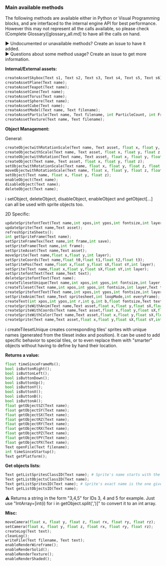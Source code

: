 ### Main available methods

The following methods are available either in Python or Visual Programming blocks, and are interfaced to the internal engine API for best performance.
However this may not represent all the calls available, so please check (Complete Glossary)[glossary_all.md] to have all the calls on hand.

▶️ Undocumented or unavailable methods? Create an issue to have it added.  
▶️ Questions about some method usage? Create an issue to get more information.

**Internal/External assets:**

```python
createAssetSkybox(Text s1, Text s2, Text s3, Text s4, Text s5, Text s6);
createAssetPlane(Text name);
createAssetTeapot(Text name);
createAssetCone(Text name);
createAssetTorus(Text name);
createAssetSphere(Text name);
createAssetCube(Text name);
createAssetModel(Text name, Text filename);
createAssetParticle(Text name, Text filename, int ParticleCount, int FrameCount, float scaleParticle);
createAssetTexture(Text name, Text filename);
```

**Object Management:**

General:
```python
createObjectwithRotationScale(Text name, Text asset, float x, float y, float z, float rotX, float rotY, float rotZ, float scX, float scY, float scZ);
createObjectwithScale(Text name, Text asset, float x, float y, float z, float scX, float scY, float scZ);
createObjectwithRotation(Text name, Text asset, float x, float y, float z, float rotX, float rotY, float rotZ);
createObject(Text name, Text asset, float x, float y, float z);
setObjectwithRotationScale(Text name, float x, float y, float z, float rotX, float rotY, float rotZ, float scX, float scY, float scZ);
moveObjectwithRotationScale(Text name, float x, float y, float z, float rotX, float rotY, float rotZ, float scX, float scY, float scZ);
setObject(Text name, float x, float y, float z);
enableObject(Text name);
disableObject(Text name);
deleteObject(Text name);
```

ℹ️ setObject, deleteObject, disableObject, enableObject and getObject[...] can all be used with sprite objects too.

2D Specific:
```python
updateSpritefontText(Text name,int xpos,int ypos,int fontsize,int layer,float condens,int lines,int columns,Text text,Text fontface,Text spritefont);
updateSprite(Text name,Text asset);
refreshSpriteSheets();
int getSpriteFrame(Text name);
setSpriteFrameTex(Text name,int frame,int save);
setSpriteFrame(Text name,int frame);
setSpriteAsset(Text name,Text asset);
moveSprite(Text name,float x,float y,int layer);
setSpriteCoords(Text name,float t0,float t1,float t2,float t3);
setSpritePos(Text name,float x,float y,float sX,float sY,int layer);
setSprite(Text name,float x,float y,float sX,float sY,int layer);
setSpritefontText(Text name,Text text);
deleteSpritefontText(Text name);
createTilesetUnique(Text name,int xpos,int ypos,int fontsize,int layer,Text tilesetChar,Text spritesheet);
createTileset(Text name,int xpos,int ypos,int fontsize,int layer,Text tilesetChar,Text spritesheet);
createSpritefontText(Text name,int xpos,int ypos,int fontsize,int layer,Text text,Text spritesheet);
setSpriteAnim(Text name,Text spritesheet,int loopMode,int everyFrame);
createText(int xpos,int ypos,int r,int g,int b,float fontsize,Text text);
createSpriteWithAnim(Text name,Text asset,float x,float y,float sX,float sY,int loopmode,int everyframe,int layer);
createSpriteWithCoords(Text name,Text asset,float x,float y,float sX,float sY,float t0,float t1,float t2,float t3,int layer);
createSpriteWithColor(Text name,Text asset,float x,float y,float sX,float sY,int r,int g,int b,int layer);
createSprite(Text name,Text asset,float x,float y,float sX,float sY,int layer);
```

ℹ️ createTilesetUnique creates corresponding tiles' sprites with unique names (generated from the tileset index and position). It can be used to add specific behavior to special tiles, or to even replace them with "smarter" objects without having to define by hand their location.

**Returns a value:**

```python
float timeSinceFrameMs();
bool isButtonRight();
bool isButtonLeft();
bool isButtonDown();
bool isButtonUp();
bool isButtonY();
bool isButtonX();
bool isButtonB();
bool isButtonA();
float getObjectSZ(Text name);
float getObjectSY(Text name);
float getObjectSX(Text name);
float getObjectRZ(Text name);
float getObjectRY(Text name);
float getObjectRX(Text name);
float getObjectPZ(Text name);
float getObjectPY(Text name);
float getObjectPX(Text name);
Text openFile(Text filename);
int timeSinceStartup();
Text getPlatform();
```

**Get objects lists:**

```python
Text getListSpritesClassID(Text name); # Sprite's name starts with the name given (prefix)
Text getListObjectsClassID(Text name);
Text getListSpritesID(Text name); # Sprite's exact name is the one given
Text getListObjectsID(Text name);
```

⚠️ Returns a string in the form "3,4,5" for IDs 3, 4 and 5 for example. Just use "IntArray=[int(i) for i in getObject.split(',')]" to convert it to an int array.

**Misc:**

```python
moveCamera(float x, float y, float z, float rx, float ry, float rz);
setCamera(float x, float y, float z, float rx, float ry, float rz);
createLog(Text text);
cleanLog();
writeFile(Text filename, Text text);
enableRenderWireframe();
enableRenderSolid();
enableRenderTexture();
enableRenderShaded();
```
